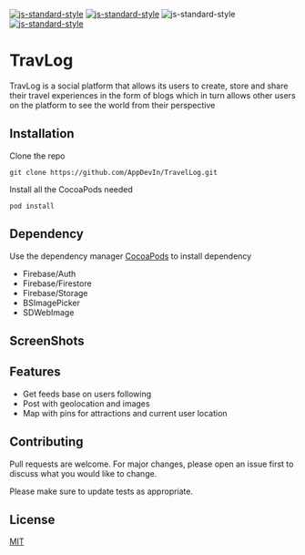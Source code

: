 [![js-standard-style](https://img.shields.io/badge/Swift-3.0-brightgreen)](https://swift.org/blog/swift-3-0-released/) [![js-standard-style](https://img.shields.io/badge/IOS-14.3-blue)](https://developer.apple.com/documentation/ios-ipados-release-notes/ios-ipados-14_3-release-notes) ![js-standard-style](https://img.shields.io/badge/Build-V1.0-red)
[![js-standard-style](https://img.shields.io/badge/API-Apple%20Map-blue)](https://developer.apple.com/maps/)

# TravLog

TravLog is a social platform that allows its users to create, store and share their travel experiences in the form of blogs which in turn allows other users on the platform to see the world from their perspective 


## Installation 

Clone the repo

```
git clone https://github.com/AppDevIn/TravelLog.git
```

Install all the CocoaPods needed

```
pod install
```
## Dependency

Use the dependency manager [CocoaPods](https://cocoapods.org/) to install dependency

- Firebase/Auth
- Firebase/Firestore
- Firebase/Storage
- BSImagePicker
- SDWebImage

## ScreenShots

## Features 
- Get feeds base on users following
- Post with geolocation and images
- Map with pins for attractions and current user location   

## Contributing
Pull requests are welcome. For major changes, please open an issue first to discuss what you would like to change.

Please make sure to update tests as appropriate.

## License
[MIT](https://choosealicense.com/licenses/mit/)
